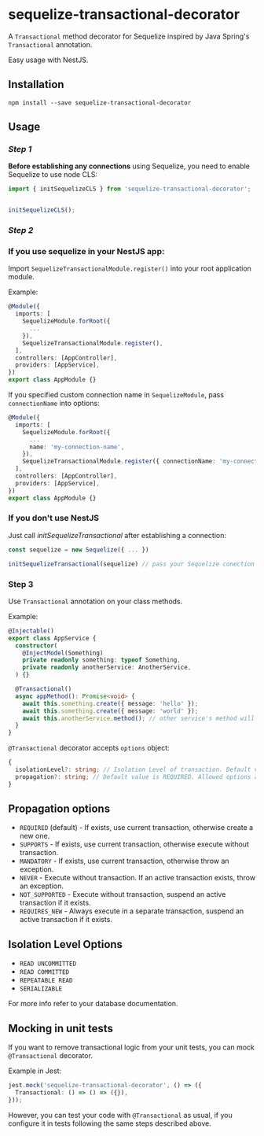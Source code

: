# sequelize-transactional-decorator

A `Transactional` method decorator for Sequelize inspired by Java Spring's `Transactional` annotation. 

Easy usage with NestJS.

## Installation

```shell
npm install --save sequelize-transactional-decorator
```


## Usage

### _Step 1_

**Before establishing any connections** using Sequelize,
you need to enable Sequelize to use node CLS:
```typescript
import { initSequelizeCLS } from 'sequelize-transactional-decorator';


initSequelizeCLS();
```

### _Step 2_

### If you use sequelize in your NestJS app:

Import `SequelizeTransactionalModule.register()` into your root application module.

Example:
```typescript
@Module({
  imports: [
    SequelizeModule.forRoot({
      ...
    }),
    SequelizeTransactionalModule.register(),
  ],
  controllers: [AppController],
  providers: [AppService],
})
export class AppModule {}
```

If you specified custom connection name in `SequelizeModule`, pass `connectionName` into options:
```typescript
@Module({
  imports: [
    SequelizeModule.forRoot({
      ...
      name: 'my-connection-name',
    }),
    SequelizeTransactionalModule.register({ connectionName: 'my-connection-name' }),
  ],
  controllers: [AppController],
  providers: [AppService],
})
export class AppModule {}
```

### If you don't use NestJS 

Just call _initSequelizeTransactional_ after establishing a connection:

```typescript
const sequelize = new Sequelize({ ... })

initSequelizeTransactional(sequelize) // pass your Sequelize conection here
```

### Step 3

Use `Transactional` annotation on your class methods.

Example:

```typescript
@Injectable()
export class AppService {
  constructor(
    @InjectModel(Something)
    private readonly something: typeof Something,
    private readonly anotherService: AnotherService,
  ) {}

  @Transactional()
  async appMethod(): Promise<void> {
    await this.something.create({ message: 'hello' });
    await this.something.create({ message: 'world' });
    await this.anotherService.method(); // other service's method will use the same transaction
  }
}

```

`@Transactional` decorator accepts `options` object:
```typescript
{
  isolationLevel?: string; // Isolation Level of transaction. Default value depends on your Sequelize config or the database you use
  propagation?: string; // Default value is REQUIRED. Allowed options are described below
}
```

## Propagation options

- `REQUIRED` (default) - If exists, use current transaction, otherwise create a new one.
- `SUPPORTS` - If exists, use current transaction, otherwise execute without transaction.
- `MANDATORY` - If exists, use current transaction, otherwise throw an exception.  
- `NEVER` - Execute without transaction. If an active transaction exists, throw an exception. 
- `NOT_SUPPORTED` - Execute without transaction, suspend an active transaction if it exists. 
- `REQUIRES_NEW` - Always execute in a separate transaction, suspend an active transaction if it exists.


## Isolation Level Options

- `READ UNCOMMITTED`
- `READ COMMITTED`
- `REPEATABLE READ`
- `SERIALIZABLE`

For more info refer to your database documentation.

## Mocking in unit tests

If you want to remove transactional logic from your unit tests, you can mock `@Transactional` decorator.

Example in Jest:

```typescript
jest.mock('sequelize-transactional-decorator', () => ({
  Transactional: () => () => ({}),
}));
```

However, you can test your code with `@Transactional` as usual, if you configure it in tests following the same steps described above.